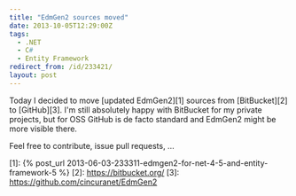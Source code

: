 ```yaml
---
title: "EdmGen2 sources moved"
date: 2013-10-05T12:29:00Z
tags:
  - .NET
  - C#
  - Entity Framework
redirect_from: /id/233421/
layout: post
---
```

Today I decided to move [updated EdmGen2][1] sources from [BitBucket][2] to [GitHub][3]. I'm still absolutely happy with BitBucket for my private projects, but for OSS GitHub is de facto standard and EdmGen2 might be more visible there.

Feel free to contribute, issue pull requests, ...

[1]: {% post_url 2013-06-03-233311-edmgen2-for-net-4-5-and-entity-framework-5 %}
[2]: https://bitbucket.org/
[3]: https://github.com/cincuranet/EdmGen2